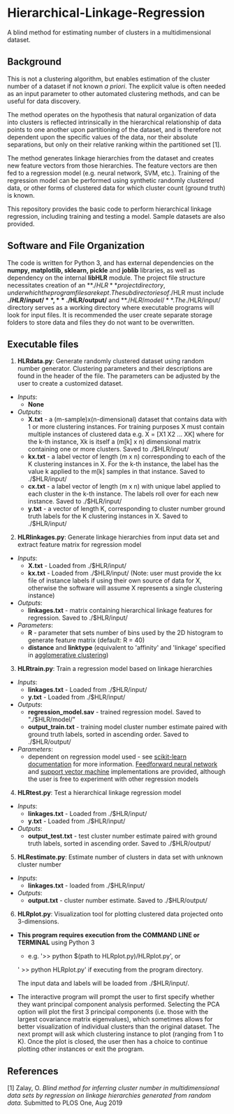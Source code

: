 # Hierarchical-Linkage-Regression

A blind method for estimating number of clusters in a multidimensional dataset. 

## Background

This is not a clustering algorithm, but enables estimation of the cluster number of a dataset if not known *a priori*. The explicit value is often needed as an input parameter to other automated clustering methods, and can be useful for data discovery.

The method operates on the hypothesis that natural organization of data into clusters is reflected intrinsically in the hierarchical relationship of data points to one another upon partitioning of the dataset, and is therefore not dependent upon the specific values of the data, nor their absolute separations, but only on their relative ranking within the partitioned set [1]. 

The method generates linkage hierarchies from the dataset and creates new feature vectors from those hierarchies. The feature vectors are then fed to a regression model (e.g. neural network, SVM, etc.). Training of the regression model can be performed using synthetic randomly clustered data, or other forms of clustered data for which cluster count (ground truth) is known.

This repository provides the basic code to perform hierarchical linkage regression, including training and testing a model. Sample datasets are also provided.

## Software and File Organization

The code is written for Python 3, and has external dependencies on the **numpy, matplotlib, sklearn, pickle** and **joblib** libraries, as well as dependency on the internal **libHLR** module. The project file structure necessitates creation of an **./$HLR** project directory, under which the program files are kept. The subdirectories of ./$HLR must include **./$HLR/input/**, **./$HLR/output/** and **./$HLR/model/**. The ./$HLR/input/ directory serves as a working directory where executable programs will look for input files. It is recommended the user create separate storage folders to store data and files they do not want to be overwritten.

## Executable files

1. **HLRdata.py**: Generate randomly clustered dataset using random number generator. Clustering parameters and their descriptions are found in the header of the file. The parameters can be adjusted by the user to create a customized dataset.
- *Inputs*:
    - **None**
- *Outputs*:
    - **X.txt** - a (m-sample)x(n-dimensional) dataset that contains data with 1 or more clustering instances. For training purposes X must contain multiple instances of clustered data e.g. X = [X1 X2 ... XK] where for the k-th instance, Xk is itself a (m[k] x n) dimensional matrix containing one or more clusters. Saved to ./$HLR/input/
    - **kx.txt** - a label vector of length (m x n) corresponding to each of the K clustering instances in X. For the k-th instance, the label has the value k applied to the m[k] samples in that instance. Saved to ./$HLR/input/
    - **cx.txt** - a label vector of length (m x n) with unique label applied to each cluster in the k-th instance. The labels roll over for each new instance. Saved to ./$HLR/input/
    - **y.txt** - a vector of length K, corresponding to cluster number ground truth labels for the K clustering instances in X. Saved to ./$HLR/input/
    
2. **HLRlinkages.py**:  Generate linkage hierarchies from input data set and extract feature matrix for regression model
- *Inputs*: 
    - **X.txt** -  Loaded from ./$HLR/input/
    - **kx.txt** - Loaded from ./$HLR/input/  (Note: user must provide the kx file of instance labels if using their own source of data for X, otherwise the software will assume X represents a single clustering instance)
- *Outputs*: 
    - **linkages.txt** - matrix containing hierarchical linkage features for regression. Saved to ./$HLR/input/ 
- *Parameters*: 
    - **R** - parameter that sets number of bins used by the 2D histogram to generate feature matrix (default: R = 40)
    - **distance** and **linktype** (equivalent to 'affinity' and 'linkage' specified in [agglomerative clustering](https://scikit-learn.org/stable/modules/generated/sklearn.cluster.AgglomerativeClustering.html#sklearn.cluster.AgglomerativeClustering))
    
3. **HLRtrain.py**: Train a regression model based on linkage hierarchies
- *Inputs*: 
    - **linkages.txt** - Loaded from ./$HLR/input/
    - **y.txt** - Loaded from ./$HLR/input/
- *Outputs*: 
    - **regression_model.sav** - trained regression model. Saved to "./$HLR/model/" 
    - **output_train.txt** - training model cluster number estimate paired with ground truth labels, sorted in ascending order. Saved to ./$HLR/output/ 
- *Parameters*: 
    - dependent on regression model used - see [scikit-learn documentation](https://scikit-learn.org/stable/documentation.html) for more information. [Feedforward neural network](https://scikit-learn.org/stable/modules/generated/sklearn.neural_network.MLPRegressor.html#sklearn.neural_network.MLPRegressor) and [support vector machine](https://scikit-learn.org/stable/modules/generated/sklearn.svm.SVR.html#sklearn.svm.SVR) implementations are provided, although the user is free to experiment with other regression models

4. **HLRtest.py**: Test a hierarchical linkage regression model
- *Inputs*: 
    - **linkages.txt** - Loaded from ./$HLR/input/
    - **y.txt** - Loaded from ./$HLR/input/
- *Outputs*: 
    - **output_test.txt** - test cluster number estimate paired with ground truth labels, sorted in ascending order. Saved to ./$HLR/output/ 

5. **HLRestimate.py**: Estimate number of clusters in data set with unknown cluster number
- *Inputs*: 
    - **linkages.txt** - loaded from ./$HLR/input/
- *Outputs*: 
    - **output.txt** - cluster number estimate. Saved to ./$HLR/output/

6. **HLRplot.py**: Visualization tool for plotting clustered data projected onto 3-dimensions.

- **This program requires execution from the COMMAND LINE or TERMINAL** using Python 3 
    - e.g. '>> python $(path to HLRplot.py)/HLRplot.py', or 
    
    '       >> python HLRplot.py' if executing from the program directory. 
    
    The input data and labels will be loaded from ./$HLR/input/. 

- The interactive program will prompt the user to first specify whether they want principal component analysis performed. Selecting the PCA option will plot the first 3 principal components (i.e. those with the largest covariance matrix eigenvalues), which sometimes allows for better visualization of individual clusters than the original dataset. The next prompt will ask which clustering instance to plot (ranging from 1 to K). Once the plot is closed, the user then has a choice to continue plotting other instances or exit the program.  

## References
[1] Zalay, O. *Blind method for inferring cluster number in multidimensional data sets by regression on linkage hierarchies generated from random data.* Submitted to PLOS One, Aug 2019
